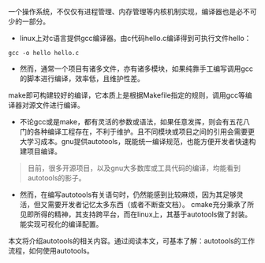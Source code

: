 一个操作系统，不仅仅有进程管理、内存管理等内核机制实现，编译器也是必不可少的一部分。

* linux上对c语言提供gcc编译器。由c代码hello.c编译得到可执行文件hello：

`gcc -o hello hello.c`

* 然而，通常一个项目有诸多文件，亦有诸多模块，如果纯靠手工编写调用gcc的脚本进行编译，效率低，且维护性差。

make即可构建较好的编译，它本质上是根据Makefile指定的规则，调用gcc等编译器对源文件进行编译。

* 不论gcc或是make，都有灵活的参数或语法，如果任意发挥，则会有五花八门的各种编译工程存在，不利于维护。且不同模块或项目之间的引用会需要更大学习成本。gnu提供autotools，既能统一编译规范，也能方便开发者快速构建项目编译。

> 目前，很多开源项目，以及gnu大多数库或工具代码的编译，均能看到autotools的影子。

* 然而，在编写autotools有关语句时，仍然能感到比较麻烦，因为其足够灵活，但又需要开发者记忆太多东西（或者不断查文档）。 cmake充分秉承了所见即所得的精神，其支持跨平台，而在linux上，其基于autotools做了封装。能实现可视化的编译配置。

本文将介绍autotools的相关内容。通过阅读本文，可基本了解：autotools的工作流程，如何使用autotools。

